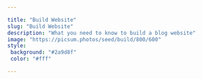 ```yaml
---

title: "Build Website"
slug: "Build Website"
description: "What you need to know to build a blog website"
image: "https://picsum.photos/seed/build/800/600"
style:
 background: "#2a9d8f"
 color: "#fff"

---
```

